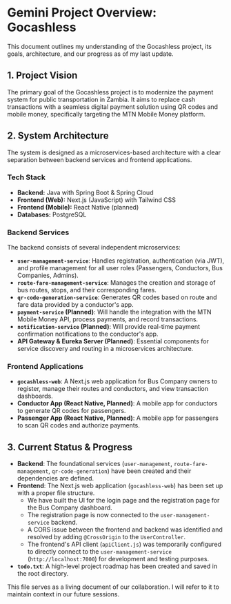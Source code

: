 # Gemini Project Overview: Gocashless

This document outlines my understanding of the Gocashless project, its goals, architecture, and our progress as of my last update.

## 1. Project Vision

The primary goal of the Gocashless project is to modernize the payment system for public transportation in Zambia. It aims to replace cash transactions with a seamless digital payment solution using QR codes and mobile money, specifically targeting the MTN Mobile Money platform.

## 2. System Architecture

The system is designed as a microservices-based architecture with a clear separation between backend services and frontend applications.

### Tech Stack

- **Backend:** Java with Spring Boot & Spring Cloud
- **Frontend (Web):** Next.js (JavaScript) with Tailwind CSS
- **Frontend (Mobile):** React Native (planned)
- **Databases:** PostgreSQL

### Backend Services

The backend consists of several independent microservices:

- **`user-management-service`**: Handles registration, authentication (via JWT), and profile management for all user roles (Passengers, Conductors, Bus Companies, Admins).
- **`route-fare-management-service`**: Manages the creation and storage of bus routes, stops, and their corresponding fares.
- **`qr-code-generation-service`**: Generates QR codes based on route and fare data provided by a conductor's app.
- **`payment-service` (Planned)**: Will handle the integration with the MTN Mobile Money API, process payments, and record transactions.
- **`notification-service` (Planned)**: Will provide real-time payment confirmation notifications to the conductor's app.
- **API Gateway & Eureka Server (Planned)**: Essential components for service discovery and routing in a microservices architecture.

### Frontend Applications

- **`gocashless-web`**: A Next.js web application for Bus Company owners to register, manage their routes and conductors, and view transaction dashboards.
- **Conductor App (React Native, Planned)**: A mobile app for conductors to generate QR codes for passengers.
- **Passenger App (React Native, Planned)**: A mobile app for passengers to scan QR codes and authorize payments.

## 3. Current Status & Progress

- **Backend**: The foundational services (`user-management`, `route-fare-management`, `qr-code-generation`) have been created and their dependencies are defined.
- **Frontend**: The Next.js web application (`gocashless-web`) has been set up with a proper file structure.
  - We have built the UI for the login page and the registration page for the Bus Company dashboard.
  - The registration page is now connected to the `user-management-service` backend.
  - A CORS issue between the frontend and backend was identified and resolved by adding `@CrossOrigin` to the `UserController`.
  - The frontend's API client (`apiClient.js`) was temporarily configured to directly connect to the `user-management-service` (`http://localhost:7000`) for development and testing purposes.
- **`todo.txt`**: A high-level project roadmap has been created and saved in the root directory.

This file serves as a living document of our collaboration. I will refer to it to maintain context in our future sessions.

